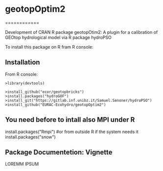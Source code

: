 # geotopOptim2
============

Development of CRAN R package geotopOtim2: A plugin for a calibration of GEOtop hydrological model via R package hydroPSO 

To install this package on R fram R console:

## Installation

From R console:

```
>library(devtools)

>install_github("ecor/geotopbricks")
>install.packages("hydroGOF")
>install_git("https://gitlab.inf.unibz.it/Samuel.Senoner/hydroPSO")
>install_github("EURAC-Ecohydro/geotopOptim2")
```

## You need before to intall also MPI under R
install.packages("Rmpi") #or from outside R if the system needs it
install.packages("snow")


## Package Documentetion: Vignette

LOREMM IPSUM
